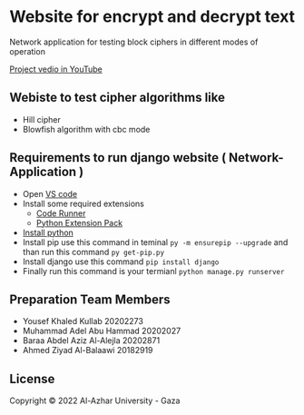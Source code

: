 # Website for encrypt and decrypt text

Network application for testing block ciphers in different modes of operation

[Project vedio in YouTube](https://www.youtube.com/watch?v=XICnd5_KsSs)

## Webiste to test cipher algorithms like

- Hill cipher
- Blowfish algorithm with cbc mode

## Requirements to run django website ( Network-Application )

- Open [VS code](https://code.visualstudio.com/)
- Install some required extensions
  - [Code Runner](https://marketplace.visualstudio.com/items?itemName=formulahendry.code-runner)
  - [Python Extension Pack](https://marketplace.visualstudio.com/items?itemName=donjayamanne.python-extension-pack)
- [Install python](https://www.python.org/downloads/)
- Install pip use this command in teminal `py -m ensurepip --upgrade` and than run this command `py get-pip.py`
- Install django use this command `pip install django`
- Finally run this command is your termianl `python manage.py runserver`

## Preparation Team Members

- Yousef Khaled Kullab        20202273
- Muhammad Adel Abu Hammad    20202027
- Baraa Abdel Aziz Al-Alejla  20202871
- Ahmed Ziyad Al-Balaawi      20182919

## License

Copyright © 2022 Al-Azhar University - Gaza

